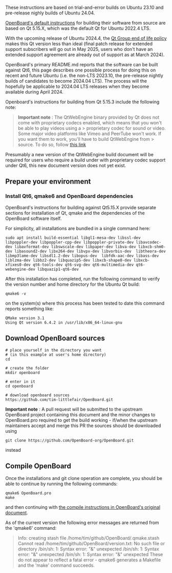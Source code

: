 These instructions are based on trial-and-error builds on Ubuntu 23.10 and pre-release nighly builds of Ubuntu 24.04.

[OpenBoard's default instructions](Build-OpenBoard-on-Ubuntu.md) 
for building their software from source are based on 
Qt 5.15.X, which was the default Qt for Ubuntu 2022.4 LTS.  

With the upcoming release of Ubuntu 2024.4, the 
[Qt Group end of life policy](https://www.qt.io/blog/qt-5.15-extended-support-for-subscription-license-holders) 
makes this Qt version less than ideal (final patch release for extended 
support subscribers will go out in May 2025, users who don't have an 
extended support agreement are already out of support as at March 2024).  

OpenBoard's primary README.md reports that the software can be built against Qt6, this 
page describes one possible process for doing this on recent and future Ubuntu 
(i.e. the non-LTS 2023.10, the pre-release nightly builds of candidates to become 
2024.04 LTS).  The process will the hopefully be applicable to 2024.04 LTS releases when 
they become available during April 2024.

Openboard's instructions for building from Qt 5.15.3 include the following note:

> **Important note** : The QtWebEngine binary provided by Qt does not come with proprietary codecs enabled, which means that you won't be able to play videos using a > proprietary codec for sound or video. Some major video platforms like Vimeo and PeerTube won't work. If you want them to work, you'll have to build QtWebEngine from > source. To do so, follow [this link](https://github.com/OpenBoard-org/OpenBoard/wiki/Build-Qt-WebEngine-on-Ubuntu-20.04)

Presumably a new version of the QtWebEngine build document will be required for users
who require a build under with proprietary codec support under Qt6, this new document 
version does not yet exist. 

## Prepare your environment

### Install Qt6, qmake6 and OpenBoard dependencies

OpenBoard's instructions for building against Qt5.15.X provide separate sections for
installation of Qt, qmake and the dependencies of the OpenBoard software itself.

For simplicity, all installations are bundled in a single command here:

```
sudo apt install build-essential libgl1-mesa-dev libssl-dev libpoppler-dev libpoppler-cpp-dev libpoppler-private-dev libavcodec-dev libavformat-dev libswscale-dev libpaper-dev libva-dev libxcb-shm0-dev libasound2-dev libx264-dev libvpx-dev libvorbis-dev  libtheora-dev libmp3lame-dev libsdl1.2-dev libopus-dev  libfdk-aac-dev libass-dev liblzma-dev libbz2-dev libquazip5-dev libxcb-shape0-dev libxcb-xfixes0-dev qt6-tools-dev qt6-svg-dev qt6-multimedia-dev qt6-webengine-dev libquazip1-qt6-dev
```

After this installation has completed, run the following command to verify the version number and home directory for the Ubuntu Qt build:

```
qmake6 -v
```

on the system(s) where this process has been tested to date this command reports something like:

```
QMake version 3.1
Using Qt version 6.4.2 in /usr/lib/x86_64-linux-gnu
```

## Download OpenBoard sources
```
# place yourself in the directory you want 
# (in this example at user's home directory)
cd

# create the folder
mkdir openboard

# enter in it
cd openboard

# download openboard sources
https://github.com/tim-littlefair/OpenBoard.git
```

**Important note** : A pull request will be submitted to the upstream OpenBoard project
containing this document and the minor changes to OpenBoard.pro required to get the build 
working - if/when the upstream maintainers accept and merge this PR the sources should
be downloaded using 
```
git clone https://github.com/OpenBoard-org/OpenBoard.git
```
instead

## Compile OpenBoard



Once the installations and git clone operation are complete, you should be
able to continue by running the following commands:
```
qmake6 OpenBoard.pro
make
``` 

and then continuing with
[the compile instructions in OpenBoard's original document](Build-OpenBoard-on-Ubuntu.md#compile-openboard).

As of the current version the following error messages are returned from the 'qmake6' command:
> Info: creating stash file /home/tim/github/OpenBoard/.qmake.stash
> Cannot read /home/tim/github/OpenBoard/version.txt: No such file or directory
> /bin/sh: 1: Syntax error: "&" unexpected
> /bin/sh: 1: Syntax error: "&" unexpected
> /bin/sh: 1: Syntax error: "&" unexpected
These do not appear to reflect a fatal error - qmake6 generates a 
Makefile and the 'make' command succeeds.


